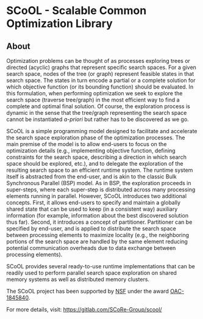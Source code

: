 # SCoOL - Scalable Common Optimization Library


## About

Optimization problems can be thought of as processes exploring trees or directed (acyclic) graphs that represent specific search spaces. For a given search space, nodes of the tree (or graph) represent feasible states in that search space. The states in turn encode a partial or a complete solution for which objective function (or its bounding function) should be evaluated. In this formulation, when performing optimization we seek to explore the search space (traverse tree/graph) in the most efficient way to find a complete and optimal final solution. Of course, the exploration process is dynamic in the sense that the tree/graph representing the search space cannot be instantiated *a-priori* but rather has to be discovered as we go.

SCoOL is a simple programming model designed to facilitate and accelerate the search space exploration phase of the optimization processes. The main premise of the model is to allow end-users to focus on the optimization details (e.g., implementing objective function, defining constraints for the search space, describing a direction in which search space should be explored, etc.), and to delegate the exploration of the resulting search space to an efficient runtime system. The runtime system itself is abstracted from the end-user, and is akin to the classic Bulk Synchronous Parallel (BSP) model. As in BSP, the exploration proceeds in super-steps, where each super-step is distributed across many processing elements running in parallel. However, SCoOL introduces two additional concepts. First, it allows end-users to specify and maintain a globally shared state that can be used to keep (in a consistent way) auxiliary information (for example, information about the best discovered solution thus far). Second, it introduces a concept of partitioner. Partitioner can be specified by end-user, and is applied to distribute the search space between processing elements to maximize locality (e.g., the neighboring portions of the search space are handled by the same element reducing potential communication overheads due to data exchange between processing elements).

SCoOL provides several ready-to-use runtime implementations that can be readily used to perform parallel search space exploration on shared memory systems as well as distributed memory clusters.

The SCoOL project has been supported by [NSF](https://www.nsf.gov/) under the award [OAC-1845840](https://www.nsf.gov/awardsearch/showAward?AWD_ID=1845840).

For more details, visit: https://gitlab.com/SCoRe-Group/scool/
